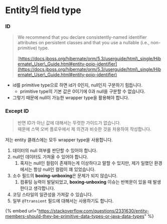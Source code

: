 # Entity의 field type

### ID

> We recommend that you declare consistently-named identifier attributes on persistent classes and that you use a nullable (i.e., non-primitive) type.\
> \
> [https://docs.jboss.org/hibernate/orm/5.3/userguide/html\_single/Hibernate\_User\_Guide.html#entity-pojo-identifier](https://docs.jboss.org/hibernate/orm/5.3/userguide/html\_single/Hibernate\_User\_Guide.html#entity-pojo-identifier)

* id를 primitive type으로 하면 id가 0인지, null인지 구분하기 힘듭니다.
  * primitive type의 기본 값은 0이기에 0과 null을 구분할 수 없습니다.
* 그렇기 때문에 null이 가능한 wrapper type을 활용해야 합니다.

### Except ID

> 반면 ID가 아닌 값에 대해서는 뚜렷한 가이드가 없습니다.\
> 때문에 스택 오버 플로우에서 제 의견과 비슷한 것을 차용하여 작성합니다.

저는 entity 클래스에는 모두 wrapper type을 사용합니다.

1. 데이터의 null 여부를 판단할 수 있어야 합니다.
2. null인 데이터도 가져올 수 있어야 합니다.
   1. 혹자는 null인 컬럼이 존재하는게 이상하다고 말할 수 있지만, 제가 일했던 환경에서는 항상 null인 컬럼이 꽤 있었습니다.
3. 소수 필드의 **boxing-unboxing**은 문제가 되지 않습니다.
   1. 컴퓨팅 능력이 발달되었고, **boxing-unboxing** 이슈는 반복문이 있을 때 발생한다고 생각합니다.
4. 코딩 스타일의 일관성을 가져갈 수 있습니다.
5. 일부 `@Ttransient` 필드에 대해서는 사용하기도 합니다.&#x20;

{% embed url="https://stackoverflow.com/questions/2331630/entity-members-should-they-be-primitive-data-types-or-java-data-types" %}
